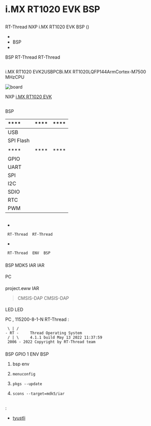 # i.MX RT1020 EVK  BSP 

## 

 RT-Thread  NXP i.MX RT1020 EVK  BSP () 



- 
- BSP 
- 

 BSP RT-Thread  RT-Thread 

## 

i.MX RT1020 EVK2USBPCBi.MX RT1020LQFP144ArmCortex-M7500 MHzCPU



![board](figures/board.jpg)


 NXP [i.MX RT1020 EVK ](https://www.nxp.com)

## 

 BSP 

| ****      | **** | ****                              |
| :----------------- | :----------: | :------------------------------------|
| USB         |          |                                       |
| SPI Flash         |          |                                       |
|             |          |                                       |
| **** | **** | ****                              |
| GPIO         |          |                                       |
| UART         |          |                                       |
| SPI          |          |                                       |
| I2C          |          |                                       |
| SDIO         |          |                                       |
| RTC          |          |                                       |
| PWM          |          |                                       |
                 


## 



- 

     RT-Thread  RT-Thread  

- 

     RT-Thread  ENV  BSP 


### 

 BSP  MDK5  IAR  IAR 

#### 

 PC

#### 

 project.eww  IAR 

>  CMSIS-DAP  CMSIS-DAP 

#### 

 LED  LED 

 PC , 115200-8-1-N RT-Thread :

```
 \ | /
- RT -     Thread Operating System
 / | \     4.1.1 build May 13 2022 11:37:59
 2006 - 2022 Copyright by RT-Thread team
```


### 

 BSP  GPIO   1  ENV  BSP 

1.  bsp  env 

2.  `menuconfig` 

3.  `pkgs --update` 

4.  `scons --target=mdk5/iar` 

## 



## 

:

- [tyustli](https://github.com/tyustli)